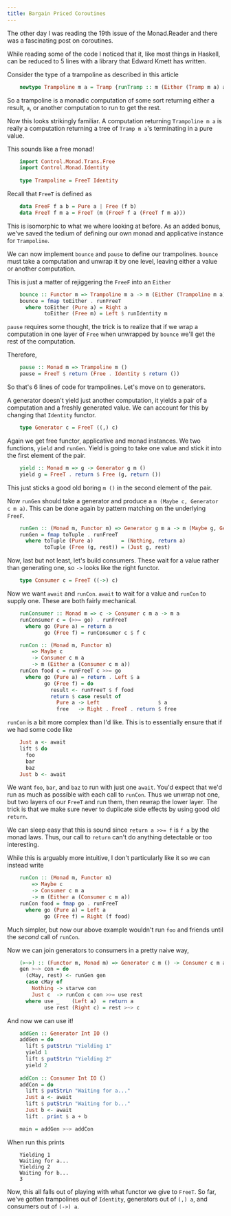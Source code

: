```yaml
---
title: Bargain Priced Coroutines
---
```


The other day I was reading the 19th issue of the Monad.Reader
and there was a fascinating post on coroutines.

While reading some of the code I noticed that it, like
most things in Haskell, can be reduced to 5 lines with
a library that Edward Kmett has written.

Consider the type of a trampoline as described in this article

``` haskell
    newtype Trampoline m a = Tramp {runTramp :: m (Either (Tramp m a) a)}
```

So a trampoline is a monadic computation of some sort returning either
a result, `a`, or another computation to run to get the rest.

Now this looks strikingly familiar. A computation returning `Trampoline m a`
is really a computation returning a tree of `Tramp m a`'s terminating in a pure
value.

This sounds like a free monad!

``` haskell
    import Control.Monad.Trans.Free
    import Control.Monad.Identity
    
    type Trampoline = FreeT Identity
```

Recall that `FreeT` is defined as

``` haskell
    data FreeF f a b = Pure a | Free (f b)
    data FreeT f m a = FreeT (m (FreeF f a (FreeT f m a)))
```

This is isomorphic to what we where looking at before. As an added bonus,
we've saved the tedium of defining our own monad and applicative instance
for `Trampoline`.

We can now implement `bounce` and `pause` to define our trampolines.
`bounce` must take a computation and unwrap it by one level, leaving
either a value or another computation.

This is just a matter of rejiggering the `FreeF` into an `Either`

``` haskell
    bounce :: Functor m => Trampoline m a -> m (Either (Trampoline m a) a)
    bounce = fmap toEither . runFreeT
      where toEither (Pure a) = Right a
            toEither (Free m) = Left $ runIdentity m
```
`pause` requires some thought, the trick is to realize that if we wrap a computation in
one layer of `Free` when unwrapped by `bounce` we'll get the rest of the computation.

Therefore,

``` haskell
    pause :: Monad m => Trampoline m ()
    pause = FreeT $ return (Free . Identity $ return ())
```

So that's 6 lines of code for trampolines. Let's move on to generators.

A generator doesn't yield just another computation, it yields a pair of a
computation and a freshly generated value. We can account for this by changing
that `Identity` functor.

``` haskell
    type Generator c = FreeT ((,) c)
```

Again we get free functor, applicative and monad instances. We two
functions, `yield` and `runGen`. Yield is going to take one value and
stick it into the first element of the pair.

``` haskell
    yield :: Monad m => g -> Generator g m ()
    yield g = FreeT . return $ Free (g, return ())
```

This just sticks a good old boring `m ()` in the second element
of the pair.

Now `runGen` should take a generator and produce a `m (Maybe c, Generator c m a)`.
This can be done again by pattern matching on the underlying `FreeF`.

``` haskell
    runGen :: (Monad m, Functor m) => Generator g m a -> m (Maybe g, Generator g m a)
    runGen = fmap toTuple . runFreeT
      where toTuple (Pure a)         = (Nothing, return a)
            toTuple (Free (g, rest)) = (Just g, rest)

```

Now, last but not least, let's build consumers. These wait for a value rather
than generating one, so `->` looks like the right functor.

``` haskell
    type Consumer c = FreeT ((->) c)
```

Now we want `await` and `runCon`. `await` to wait for a value
and `runCon` to supply one. These are both fairly mechanical.


``` haskell
    runConsumer :: Monad m => c -> Consumer c m a -> m a
    runConsumer c = (>>= go) . runFreeT
      where go (Pure a) = return a
            go (Free f) = runConsumer c $ f c

    runCon :: (Monad m, Functor m)
        => Maybe c
        -> Consumer c m a
        -> m (Either a (Consumer c m a))
    runCon food c = runFreeT c >>= go
      where go (Pure a) = return . Left $ a
            go (Free f) = do
              result <- runFreeT $ f food
              return $ case result of
                Pure a -> Left                   $ a
                free   -> Right . FreeT . return $ free
```
`runCon` is a bit more complex than I'd like. This is to essentially ensure that if we had some code
like

``` haskell
    Just a <- await
    lift $ do
      foo
      bar
      baz
    Just b <- await
```

We want `foo`, `bar`, and `baz` to run with just one `await`. You'd expect that we'd run
as much as possible with each call to `runCon`. Thus
we unwrap not one, but two layers of our `FreeT` and run them, then rewrap the lower
layer. The trick is that we make sure never to duplicate side effects by using good old `return`.

We can sleep easy that this is sound since `return a >>= f` is `f a` by the monad laws. Thus, our
call to `return` can't do anything detectable or too interesting.

While this is arguably more intuitive, I don't particularly like it so we can instead
write

``` haskell
    runCon :: (Monad m, Functor m)
        => Maybe c
        -> Consumer c m a
        -> m (Either a (Consumer c m a))
    runCon food = fmap go . runFreeT
      where go (Pure a) = Left a
            go (Free f) = Right (f food)
```

Much simpler, but now our above example wouldn't run `foo` and friends until the *second*
call of `runCon`.

Now we can join generators to consumers in a pretty naive way,

``` haskell
    (>~>) :: (Functor m, Monad m) => Generator c m () -> Consumer c m a -> m a
    gen >~> con = do
      (cMay, rest) <- runGen gen
      case cMay of
        Nothing -> starve con
        Just c  -> runCon c con >>= use rest
      where use _    (Left a)  = return a
            use rest (Right c) = rest >~> c
```

And now we can use it!

``` haskell
    addGen :: Generator Int IO ()
    addGen = do
      lift $ putStrLn "Yielding 1"
      yield 1
      lift $ putStrLn "Yielding 2"
      yield 2
    
    addCon :: Consumer Int IO ()
    addCon = do
      lift $ putStrLn "Waiting for a..."
      Just a <- await
      lift $ putStrLn "Waiting for b..."
      Just b <- await
      lift . print $ a + b

    main = addGen >~> addCon
```
When run this prints

```
    Yielding 1
    Waiting for a...
    Yielding 2
    Waiting for b...
    3
```

Now, this all falls out of playing with what functor we give to `FreeT`.
So far, we've gotten trampolines out of `Identity`, generators out of `(,) a`,
and consumers out of `(->) a`.
